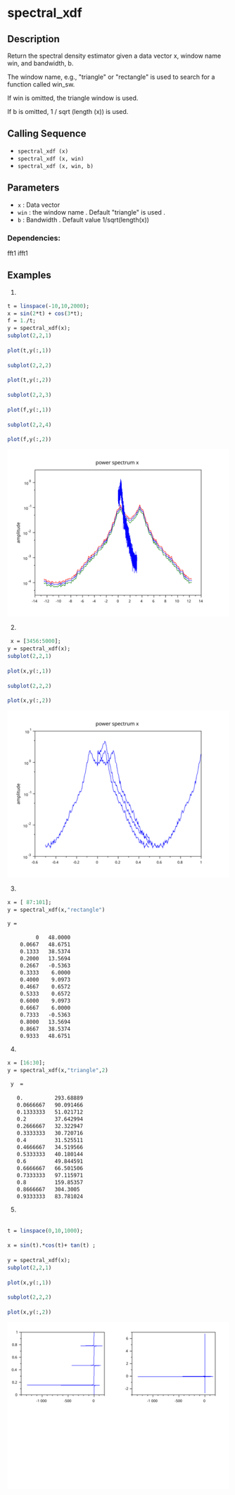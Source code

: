 # spectral_xdf
## Description
Return the spectral density estimator given a data vector x, window name win, and bandwidth, b.

The window name, e.g., "triangle" or "rectangle" is used to search for a function called win_sw.

If win is omitted, the triangle window is used.

If b is omitted, 1 / sqrt (length (x)) is used.

## Calling Sequence
- `spectral_xdf (x)`
- `spectral_xdf (x, win)`
- `spectral_xdf (x, win, b)`
## Parameters
- `x` : Data vector
- `win` : the window name . Default "triangle" is used .
-  `b` : Bandwidth . Default value 1/sqrt(length(x))


### Dependencies: 
fft1 ifft1

## Examples
1. 
```scilab
t = linspace(-10,10,2000);
x = sin(2*t) + cos(3*t);
f = 1./t;
y = spectral_xdf(x);
subplot(2,2,1)

plot(t,y(:,1))

subplot(2,2,2)

plot(t,y(:,2))

subplot(2,2,3)

plot(f,y(:,1))

subplot(2,2,4)

plot(f,y(:,2))
```
<img src="testcase1.svg"/>

2.
```scilab
 x = [3456:5000];
y = spectral_xdf(x);
subplot(2,2,1)

plot(x,y(:,1))

subplot(2,2,2)

plot(x,y(:,2))
```
<img src="testcase2.svg"/>

3.
```scilab
x = [ 87:101];
y = spectral_xdf(x,"rectangle")
```
```output
y =

         0   48.0000
    0.0667   48.6751
    0.1333   38.5374
    0.2000   13.5694
    0.2667   -0.5363
    0.3333    6.0000
    0.4000    9.0973
    0.4667    0.6572
    0.5333    0.6572
    0.6000    9.0973
    0.6667    6.0000
    0.7333   -0.5363
    0.8000   13.5694
    0.8667   38.5374
    0.9333   48.6751
```
4.
```scilab
x = [16:30];
y = spectral_xdf(x,"triangle",2)

```
```output
 y  = 

   0.          293.68889
   0.0666667   90.091466
   0.1333333   51.021712
   0.2         37.642994
   0.2666667   32.322947
   0.3333333   30.720716
   0.4         31.525511
   0.4666667   34.519566
   0.5333333   40.180144
   0.6         49.844591
   0.6666667   66.501506
   0.7333333   97.115971
   0.8         159.85357
   0.8666667   304.3005 
   0.9333333   83.781024

```
5.
```scilab

t = linspace(0,10,1000);

x = sin(t).*cos(t)+ tan(t) ;

y = spectral_xdf(x);
subplot(2,2,1)

plot(x,y(:,1))

subplot(2,2,2)

plot(x,y(:,2))


```
<img src="testcase5.svg"/>
